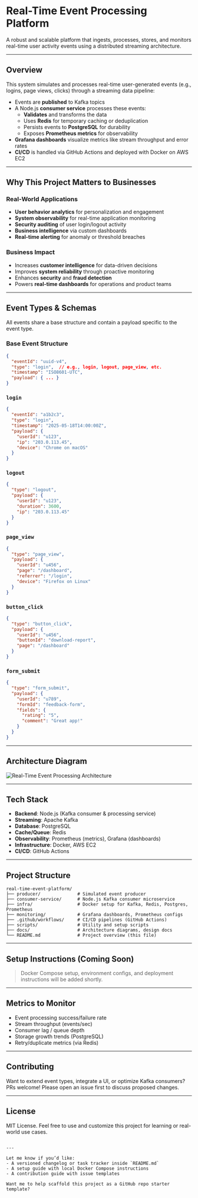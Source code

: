 #  Real-Time Event Processing Platform

A robust and scalable platform that ingests, processes, stores, and monitors real-time user activity events using a distributed streaming architecture.

---

## Overview

This system simulates and processes real-time user-generated events (e.g., logins, page views, clicks) through a streaming data pipeline:

- Events are **published** to Kafka topics
- A Node.js **consumer service** processes these events:
  - **Validates** and transforms the data
  - Uses **Redis** for temporary caching or deduplication
  - Persists events to **PostgreSQL** for durability
  - Exposes **Prometheus metrics** for observability
- **Grafana dashboards** visualize metrics like stream throughput and error rates
- **CI/CD** is handled via GitHub Actions and deployed with Docker on AWS EC2

---

## Why This Project Matters to Businesses

### Real-World Applications
-  **User behavior analytics** for personalization and engagement
-  **System observability** for real-time application monitoring
-  **Security auditing** of user login/logout activity
-  **Business intelligence** via custom dashboards
-  **Real-time alerting** for anomaly or threshold breaches

### Business Impact
- Increases **customer intelligence** for data-driven decisions
- Improves **system reliability** through proactive monitoring
- Enhances **security** and **fraud detection**
- Powers **real-time dashboards** for operations and product teams

---

## Event Types & Schemas

All events share a base structure and contain a payload specific to the event type.

### Base Event Structure

```json
{
  "eventId": "uuid-v4",
  "type": "login",  // e.g., login, logout, page_view, etc.
  "timestamp": "ISO8601-UTC",
  "payload": { ... }
}
````

###  `login`

```json
{
  "eventId": "a1b2c3",
  "type": "login",
  "timestamp": "2025-05-18T14:00:00Z",
  "payload": {
    "userId": "u123",
    "ip": "203.0.113.45",
    "device": "Chrome on macOS"
  }
}
```

### `logout`

```json
{
  "type": "logout",
  "payload": {
    "userId": "u123",
    "duration": 3600,
    "ip": "203.0.113.45"
  }
}
```

### `page_view`

```json
{
  "type": "page_view",
  "payload": {
    "userId": "u456",
    "page": "/dashboard",
    "referrer": "/login",
    "device": "Firefox on Linux"
  }
}
```

### `button_click`

```json
{
  "type": "button_click",
  "payload": {
    "userId": "u456",
    "buttonId": "download-report",
    "page": "/dashboard"
  }
}
```

### `form_submit`

```json
{
  "type": "form_submit",
  "payload": {
    "userId": "u789",
    "formId": "feedback-form",
    "fields": {
      "rating": "5",
      "comment": "Great app!"
    }
  }
}
```

---

## Architecture Diagram

![Real-Time Event Processing Architecture](https://github.com/user-attachments/assets/23260b62-0edb-43b1-a8ea-df44a1a914ed)

---

## Tech Stack

* **Backend**: Node.js (Kafka consumer & processing service)
* **Streaming**: Apache Kafka
* **Database**: PostgreSQL
* **Cache/Queue**: Redis
* **Observability**: Prometheus (metrics), Grafana (dashboards)
* **Infrastructure**: Docker, AWS EC2
* **CI/CD**: GitHub Actions

---

## Project Structure

```
real-time-event-platform/
├── producer/              # Simulated event producer
├── consumer-service/      # Node.js Kafka consumer microservice
├── infra/                 # Docker setup for Kafka, Redis, Postgres, Prometheus
├── monitoring/            # Grafana dashboards, Prometheus configs
├── .github/workflows/     # CI/CD pipelines (GitHub Actions)
├── scripts/               # Utility and setup scripts
├── docs/                  # Architecture diagrams, design docs
└── README.md              # Project overview (this file)
```

---

## Setup Instructions (Coming Soon)

> Docker Compose setup, environment configs, and deployment instructions will be added shortly.

---

## Metrics to Monitor

* Event processing success/failure rate
* Stream throughput (events/sec)
* Consumer lag / queue depth
* Storage growth trends (PostgreSQL)
* Retry/duplicate metrics (via Redis)

---

## Contributing

Want to extend event types, integrate a UI, or optimize Kafka consumers? PRs welcome! Please open an issue first to discuss proposed changes.

---

## License

MIT License. Feel free to use and customize this project for learning or real-world use cases.

```

---

Let me know if you’d like:
- A versioned changelog or task tracker inside `README.md`
- A setup guide with local Docker Compose instructions
- A contribution guide with issue templates

Want me to help scaffold this project as a GitHub repo starter template?
```
